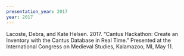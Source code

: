 ```yaml
---
presentation_year: 2017
year: 2017
---
```


Lacoste, Debra, and Kate Helsen. 2017. “Cantus Hackathon: Create an Inventory with the Cantus Database in Real Time.” Presented at the International Congress on Medieval Studies, Kalamazoo, MI, May 11.